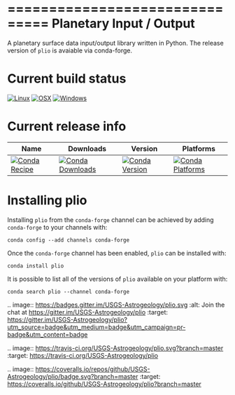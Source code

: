 ===============================
Planetary Input / Output
===============================

A planetary surface data input/output library written in Python. The release version of `plio` is avaiable via conda-forge. 

Current build status
====================

[![Linux](https://img.shields.io/circleci/project/github/conda-forge/plio-feedstock/master.svg?label=Linux)](https://circleci.com/gh/conda-forge/plio-feedstock)
[![OSX](https://img.shields.io/travis/conda-forge/plio-feedstock/master.svg?label=macOS)](https://travis-ci.org/conda-forge/plio-feedstock)
[![Windows](https://img.shields.io/appveyor/ci/conda-forge/plio-feedstock/master.svg?label=Windows)](https://ci.appveyor.com/project/conda-forge/plio-feedstock/branch/master)

Current release info
====================

| Name | Downloads | Version | Platforms |
| --- | --- | --- | --- |
| [![Conda Recipe](https://img.shields.io/badge/recipe-plio-green.svg)](https://anaconda.org/conda-forge/plio) | [![Conda Downloads](https://img.shields.io/conda/dn/conda-forge/plio.svg)](https://anaconda.org/conda-forge/plio) | [![Conda Version](https://img.shields.io/conda/vn/conda-forge/plio.svg)](https://anaconda.org/conda-forge/plio) | [![Conda Platforms](https://img.shields.io/conda/pn/conda-forge/plio.svg)](https://anaconda.org/conda-forge/plio) |

Installing plio
===============

Installing `plio` from the `conda-forge` channel can be achieved by adding `conda-forge` to your channels with:

```
conda config --add channels conda-forge
```

Once the `conda-forge` channel has been enabled, `plio` can be installed with:

```
conda install plio
```

It is possible to list all of the versions of `plio` available on your platform with:

```
conda search plio --channel conda-forge
```

.. image:: https://badges.gitter.im/USGS-Astrogeology/plio.svg
   :alt: Join the chat at https://gitter.im/USGS-Astrogeology/plio
   :target: https://gitter.im/USGS-Astrogeology/plio?utm_source=badge&utm_medium=badge&utm_campaign=pr-badge&utm_content=badge

.. image:: https://travis-ci.org/USGS-Astrogeology/plio.svg?branch=master
   :target: https://travis-ci.org/USGS-Astrogeology/plio

.. image:: https://coveralls.io/repos/github/USGS-Astrogeology/plio/badge.svg?branch=master 
   :target: https://coveralls.io/github/USGS-Astrogeology/plio?branch=master
